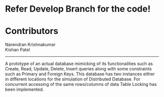 # Refer Develop Branch for the code!

# Contributors
Narendran Krishnakumar <br />
Kishan Patel

<hr />

A prototype of an actual database mimicking of its functionalities such as Create, Read, Update, Delete, Insert queries along with some constraints such as Primary and Foreign Keys. This database has two instances either in different locations for the simulation of Distributed Database. For concurrent accessing of the same rows/columns of data Table Locking has been implemented. 
